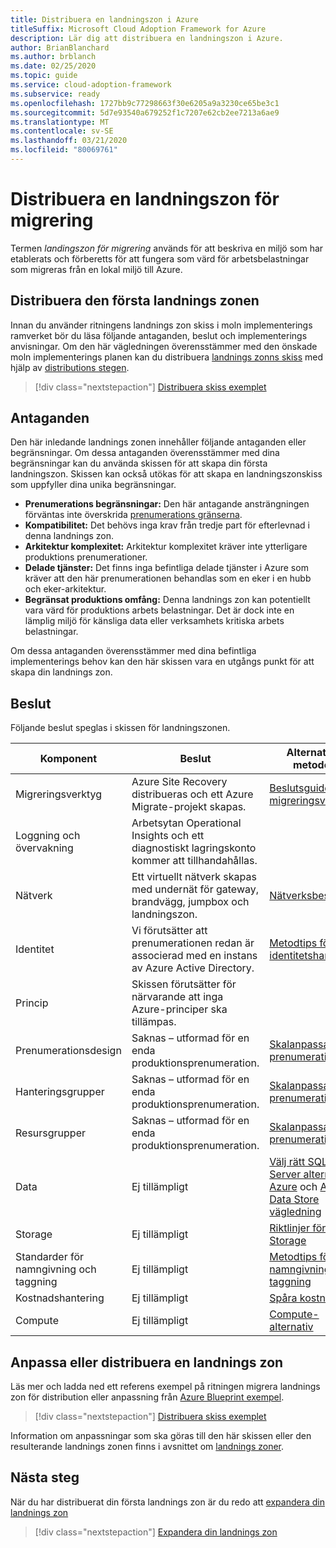 ```yaml
---
title: Distribuera en landningszon i Azure
titleSuffix: Microsoft Cloud Adoption Framework for Azure
description: Lär dig att distribuera en landningszon i Azure.
author: BrianBlanchard
ms.author: brblanch
ms.date: 02/25/2020
ms.topic: guide
ms.service: cloud-adoption-framework
ms.subservice: ready
ms.openlocfilehash: 1727bb9c77298663f30e6205a9a3230ce65be3c1
ms.sourcegitcommit: 5d7e93540a679252f1c7207e62cb2ee7213a6ae9
ms.translationtype: MT
ms.contentlocale: sv-SE
ms.lasthandoff: 03/21/2020
ms.locfileid: "80069761"
---
```

<!-- cSpell:ignore vCPUs jumpbox -->

# <a name="deploy-a-migration-landing-zone"></a>Distribuera en landningszon för migrering

Termen *landingszon för migrering* används för att beskriva en miljö som har etablerats och förberetts för att fungera som värd för arbetsbelastningar som migreras från en lokal miljö till Azure.

## <a name="deploy-the-first-landing-zone"></a>Distribuera den första landnings zonen

Innan du använder ritningens landnings zon skiss i moln implementerings ramverket bör du läsa följande antaganden, beslut och implementerings anvisningar. Om den här vägledningen överensstämmer med den önskade moln implementerings planen kan du distribuera [landnings zonns skiss](https://docs.microsoft.com/azure/governance/blueprints/samples/caf-migrate-landing-zone/index) med hjälp av [distributions stegen][deploy-sample].

> [!div class="nextstepaction"]
> [Distribuera skiss exemplet][deploy-sample]

## <a name="assumptions"></a>Antaganden

Den här inledande landnings zonen innehåller följande antaganden eller begränsningar. Om dessa antaganden överensstämmer med dina begränsningar kan du använda skissen för att skapa din första landningszon. Skissen kan också utökas för att skapa en landningszonskiss som uppfyller dina unika begränsningar.

- **Prenumerations begränsningar:** Den här antagande ansträngningen förväntas inte överskrida [prenumerations gränserna](https://docs.microsoft.com/azure/azure-subscription-service-limits).
- **Kompatibilitet:** Det behövs inga krav från tredje part för efterlevnad i denna landnings zon.
- **Arkitektur komplexitet:** Arkitektur komplexitet kräver inte ytterligare produktions prenumerationer.
- **Delade tjänster:** Det finns inga befintliga delade tjänster i Azure som kräver att den här prenumerationen behandlas som en eker i en hubb och eker-arkitektur.
- **Begränsat produktions omfång:** Denna landnings zon kan potentiellt vara värd för produktions arbets belastningar. Det är dock inte en lämplig miljö för känsliga data eller verksamhets kritiska arbets belastningar.

Om dessa antaganden överensstämmer med dina befintliga implementerings behov kan den här skissen vara en utgångs punkt för att skapa din landnings zon.

## <a name="decisions"></a>Beslut

Följande beslut speglas i skissen för landningszonen.

| Komponent                    | Beslut                                                                                         | Alternativa metoder                                                                                                                                                                                                                                                               |
|------------------------------|---------------------------------------------------------------------------------------------------|--------------------------------------------------------------------------------------------------------------------------------------------------------------------------------------------------------------------------------------------------------------------------------------|
| Migreringsverktyg              | Azure Site Recovery distribueras och ett Azure Migrate-projekt skapas.                | [Beslutsguide för migreringsverktyg](../../decision-guides/migrate-decision-guide/index.md)                                                                                                                                                                                              |
| Loggning och övervakning       | Arbetsytan Operational Insights och ett diagnostiskt lagringskonto kommer att tillhandahållas.                |                                                                                                                                                                                                                                                                                      |
| Nätverk                      | Ett virtuellt nätverk skapas med undernät för gateway, brandvägg, jumpbox och landningszon.  | [Nätverksbeslut](../considerations/networking-options.md)                                                                                                                                                                                                                      |
| Identitet                     | Vi förutsätter att prenumerationen redan är associerad med en instans av Azure Active Directory. | [Metodtips för identitetshantering](https://docs.microsoft.com/azure/security/azure-security-identity-management-best-practices?toc=https://docs.microsoft.com/azure/cloud-adoption-framework/toc.json&bc=https://docs.microsoft.com/azure/cloud-adoption-framework/bread/toc.json) |
| Princip                       | Skissen förutsätter för närvarande att inga Azure-principer ska tillämpas.                        |                                                                                                                                                                                                                                                                                      |
| Prenumerationsdesign          | Saknas – utformad för en enda produktionsprenumeration.                                              | [Skalanpassa prenumerationer](../azure-best-practices/scaling-subscriptions.md)                                                                                                                                                                                                            |
| Hanteringsgrupper            | Saknas – utformad för en enda produktionsprenumeration.                                              | [Skalanpassa prenumerationer](../azure-best-practices/scaling-subscriptions.md)                                                                                                                                                                                                            |
| Resursgrupper              | Saknas – utformad för en enda produktionsprenumeration.                                              | [Skalanpassa prenumerationer](../azure-best-practices/scaling-subscriptions.md)                                                                                                                                                                                                            |
| Data                         | Ej tillämpligt                                                                                               | [Välj rätt SQL Server alternativ i Azure](https://docs.microsoft.com/azure/sql-database/sql-database-paas-vs-sql-server-iaas) och [Azure Data Store vägledning](https://docs.microsoft.com/azure/architecture/guide/technology-choices/data-store-overview)                      |
| Storage                      | Ej tillämpligt                                                                                               | [Riktlinjer för Azure Storage](../considerations/storage-options.md)                                                                                                                                                                                                                       |
| Standarder för namngivning och taggning | Ej tillämpligt                                                                                               | [Metodtips för namngivning och taggning](../azure-best-practices/naming-and-tagging.md)                                                                                                                                                                                                   |
| Kostnadshantering              | Ej tillämpligt                                                                                               | [Spåra kostnader](../azure-best-practices/track-costs.md)                                                                                                                                                                                                                             |
| Compute                      | Ej tillämpligt                                                                                               | [Compute-alternativ](../considerations/compute-options.md)                                                                                                                                                                                                                              |

## <a name="customize-or-deploy-a-landing-zone"></a>Anpassa eller distribuera en landnings zon

Läs mer och ladda ned ett referens exempel på ritningen migrera landnings zon för distribution eller anpassning från [Azure Blueprint exempel][deploy-sample].

> [!div class="nextstepaction"]
> [Distribuera skiss exemplet][deploy-sample]

Information om anpassningar som ska göras till den här skissen eller den resulterande landnings zonen finns i avsnittet om [landnings zoner](../considerations/index.md).

## <a name="next-steps"></a>Nästa steg

När du har distribuerat din första landnings zon är du redo att [expandera din landnings zon](../considerations/index.md)

> [!div class="nextstepaction"]
> [Expandera din landnings zon](../considerations/index.md)

<!-- links -->

[deploy-sample]: https://docs.microsoft.com/azure/governance/blueprints/samples/caf-migrate-landing-zone/deploy
